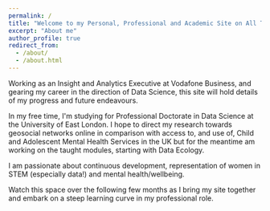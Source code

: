 ```yaml
---
permalink: /
title: "Welcome to my Personal, Professional and Academic Site on All Things Data"
excerpt: "About me"
author_profile: true
redirect_from: 
  - /about/
  - /about.html
---
```



Working as an Insight and Analytics Executive at Vodafone Business, and gearing my career in the direction of Data Science, this site will hold details of my progress and future endeavours.

In my free time, I'm studying for Professional Doctorate in Data Science at the University of East London. I hope to direct my research towards geosocial networks online in comparison with access to, and use of, Child and Adolescent Mental Health Services in the UK but for the meantime am working on the taught modules, starting with Data Ecology.

I am passionate about continuous development, representation of women in STEM (especially data!) and mental health/wellbeing.

Watch this space over the following few months as I bring my site together and embark on a steep learning curve in my professional role.

